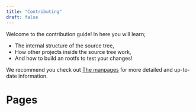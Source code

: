 ```yaml
---
title: "Contributing"
draft: false
---
```


Welcome to the contribution guide! In here you will learn;

* The internal structure of the source tree,
* How other projects inside the source tree work,
* And how to build an rootfs to test your changes!

We recommend you check out [The manpages](https://github.com/kreatolinux/src/tree/master/src/man) for more detailed and up-to-date information.

# Pages
